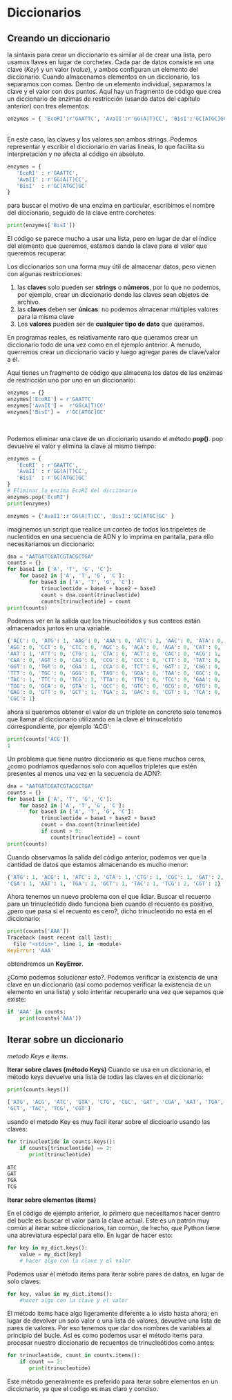 # Diccionarios


Creando un diccionario
----------------------

la sintaxis para crear un diccionario es similar al de crear una lista, pero usamos llaves en lugar de corchetes. Cada par de datos consiste en una clave (*Key*) y un valor (*value*), y ambos configuran un elemento del diccionario. Cuando almacenamos elementos en un diccionario, los separamos con comas. Dentro de un elemento individual, separamos la clave y el valor con dos puntos. Aquí hay un fragmento de código que crea un diccionario de enzimas de restricción (usando datos del capítulo anterior) con tres elementos:

```python
enzymes = { 'EcoRI':r'GAATTC', 'AvaII':r'GG(A|T)CC', 'BisI':'GC[ATGC]GC' }
```
<br>
En este caso, las claves y los valores son ambos strings. Podemos representar y escribir el diccionario en varias lineas, lo que facilita su interpretación y no afecta al código en absoluto.

```python
enzymes = {
   'EcoRI' : r'GAATTC',
   'AvaII' : r'GG(A|T)CC',
   'BisI'  : r'GC[ATGC]GC'
}
```

para buscar el motivo de una enzima en particular, escribimos el nombre del diccionario, seguido de la clave entre corchetes:

```python
print(enzymes['BisI'])
```
El código se parece mucho a usar una lista, pero en lugar de dar el índice del elemento que queremos, estamos dando la clave para el valor que queremos recuperar.

Los diccionarios son una forma muy útil de almacenar datos, pero vienen con algunas restricciones:

1. las **claves** solo pueden ser **strings** o **números**, por lo que no podemos, por ejemplo, crear un diccionario donde las claves sean objetos de archivo. 
1. las **claves** deben ser **únicas**: no podemos almacenar múltiples valores para la misma clave
1. Los **valores** pueden ser de **cualquier tipo de dato** que queramos. 


En programas reales, es relativamente raro que queramos crear un diccionario todo de una vez como en el ejemplo anterior. A menudo, querremos crear un diccionario vacío y luego agregar pares de clave/valor a él.

Aquí tienes un fragmento de código que almacena los datos de las enzimas de restricción uno por uno en un diccionario:

```python
enzymes = {}
enzymes['EcoRI'] = r'GAATTC'
enzymes['AvaII'] =  r'GG(A|T)CC'
enzymes['BisI'] =  r'GC[ATGC]GC'
```
<br>

Podemos eliminar una clave de un diccionario usando el método **pop()**. pop devuelve el valor y elimina la clave al mismo tiempo:

```python
enzymes = {
   'EcoRI' : r'GAATTC',
   'AvaII' : r'GG(A|T)CC',
   'BisI'  : r'GC[ATGC]GC'
}
# Eliminar la enzima EcoRI del diccionario
enzymes.pop('EcoRI')
print(enzymes)

enzymes = {'AvaII':r'GG(A|T)CC', 'BisI':'GC[ATGC]GC' }
```

imaginemos un script que realice un conteo de todos los tripeletes de nucleotidos en una secuencia de ADN y lo imprima en pantalla, para ello necesitariamos un diccionario:

```python
dna = "AATGATCGATCGTACGCTGA"
counts = {}
for base1 in ['A', 'T', 'G', 'C']:
    for base2 in ['A', 'T', 'G', 'C']:
       for base3 in ['A', 'T', 'G', 'C']:
           trinucleotide = base1 + base2 + base3
           count = dna.count(trinucleotide)
           counts[trinucleotide] = count
print(counts)
```

Podemos ver en la salida que los trinucleótidos y sus conteos están almacenados juntos en una variable.

```python
{'ACC': 0, 'ATG': 1, 'AAG': 0, 'AAA': 0, 'ATC': 2, 'AAC': 0, 'ATA': 0,
'AGG': 0, 'CCT': 0, 'CTC': 0, 'AGC': 0, 'ACA': 0, 'AGA': 0, 'CAT': 0,
'AAT': 1, 'ATT': 0, 'CTG': 1, 'CTA': 0, 'ACT': 0, 'CAC': 0, 'ACG': 1,
'CAA': 0, 'AGT': 0, 'CAG': 0, 'CCG': 0, 'CCC': 0, 'CTT': 0, 'TAT': 0,
'GGT': 0, 'TGT': 0, 'CGA': 1, 'CCA': 0, 'TCT': 0, 'GAT': 2, 'CGG': 0,
'TTT': 0, 'TGC': 0, 'GGG': 0, 'TAG': 0, 'GGA': 0, 'TAA': 0, 'GGC': 0,
'TAC': 1, 'TTC': 0, 'TCG': 2, 'TTA': 0, 'TTG': 0, 'TCC': 0, 'GAA': 0,
'TGG': 0, 'GCA': 0, 'GTA': 1, 'GCC': 0, 'GTC': 0, 'GCG': 0, 'GTG': 0,
'GAG': 0, 'GTT': 0, 'GCT': 1, 'TGA': 2, 'GAC': 0, 'CGT': 1, 'TCA': 0,
'CGC': 1}
```
ahora si queremos obtener el valor de un triplete en concreto solo tenemos que llamar al diccionario utilizando en la clave el trinucelotido correspondiente, por ejemplo 'ACG':

```python
print(counts['ACG'])
1
```

Un problema que tiene nustro diccionario es que tiene muchos ceros, ¿como podríamos quedarnos solo con aquellos tripletes que estén presentes al menos una vez en la secuencia de ADN?:

```python
dna = "AATGATCGATCGTACGCTGA"
counts = {}
for base1 in ['A', 'T', 'G', 'C']:
    for base2 in ['A', 'T', 'G', 'C']:
       for base3 in ['A', 'T', 'G', 'C']:
           trinucleotide = base1 + base2 + base3
           count = dna.count(trinucleotide)
           if count > 0:
              counts[trinucleotide] = count
print(counts)
```

Cuando observamos la salida del código anterior, podemos ver que la cantidad de datos que estamos almacenando es mucho menor:

```python
{'ATG': 1, 'ACG': 1, 'ATC': 2, 'GTA': 1, 'CTG': 1, 'CGC': 1, 'GAT': 2,
'CGA': 1, 'AAT': 1, 'TGA': 2, 'GCT': 1, 'TAC': 1, 'TCG': 2, 'CGT': 1}
```
Ahora tenemos un nuevo problema con el que lidiar. Buscar el recuento para un trinucleótido dado funciona bien cuando el recuento es positivo, ¿pero que pasa si el recuento es cero?, dicho trinucleotido no está en el diccionario:

```python
print(counts['AAA'])
Traceback (most recent call last):
  File "<stdin>", line 1, in <module>
KeyError: 'AAA'
```

obtendremos un **KeyError**.

¿Como podemos solucionar esto?. Podemos verificar la existencia de una clave en un diccionario (así como podemos verificar la existencia de un elemento en una lista) y solo intentar recuperarlo una vez que sepamos que existe:

```python
if 'AAA' in counts:
    print(counts('AAA'))
```

Iterar sobre un diccionario
---------------------------

*metodo Keys e items.*

**Iterar sobre claves (método Keys)**
Cuando se usa en un diccionario, el método keys devuelve una lista de todas las claves en el diccionario:

```python
print(counts.keys())

['ATG', 'ACG', 'ATC', 'GTA', 'CTG', 'CGC', 'GAT', 'CGA', 'AAT', 'TGA',
'GCT', 'TAC', 'TCG', 'CGT']
```

usando el metodo Key es muy facil iterar sobre el diccioario usando las claves:
```python
for trinucleotide in counts.keys():
    if counts[trinucleotide] == 2:
       print(trinucleotide)
       
ATC
GAT
TGA
TCG    
```


**Iterar sobre elementos (items)**

En el código de ejemplo anterior, lo primero que necesitamos hacer dentro del bucle es buscar el valor para la clave actual. Este es un patrón muy común al iterar sobre diccionarios, tan común, de hecho, que Python tiene una abreviatura especial para ello. En lugar de hacer esto:

```python
for key in my_dict.keys():
	value = my_dict[key]
	# hacer algo con la clave y el valor
```

Podemos usar el método items para iterar sobre pares de datos, en lugar de solo claves:

```python
for key, value in my_dict.items():
	#hacer algo con la clave y el valor
```


El método items hace algo ligeramente diferente a lo visto hasta ahora; en lugar de devolver un solo valor o una lista de valores, devuelve una lista de pares de valores. Por eso tenemos que dar dos nombres de variables al principio del bucle. Así es como podemos usar el método items para procesar nuestro diccionario de recuentos de trinucleótidos como antes:

```python
for trinucleotide, count in counts.items():
    if count == 2:
       print(trinucleotide)
```

Este método generalmente es preferido para iterar sobre elementos en un diccionario, ya que el codigo es mas claro y conciso.
